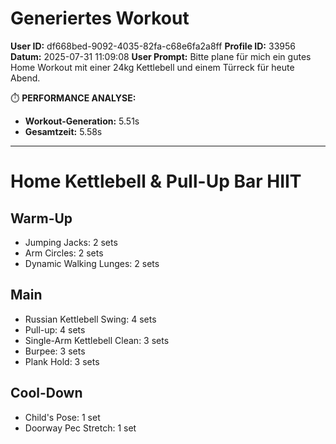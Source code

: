 # Generiertes Workout

**User ID:** df668bed-9092-4035-82fa-c68e6fa2a8ff
**Profile ID:** 33956
**Datum:** 2025-07-31 11:09:08
**User Prompt:** Bitte plane für mich ein gutes Home Workout mit einer 24kg Kettlebell und einem Türreck für heute Abend.

⏱️ **PERFORMANCE ANALYSE:**

-   **Workout-Generation:** 5.51s
-   **Gesamtzeit:** 5.58s

---

# Home Kettlebell & Pull-Up Bar HIIT

## Warm-Up

-   Jumping Jacks: 2 sets
-   Arm Circles: 2 sets
-   Dynamic Walking Lunges: 2 sets

## Main

-   Russian Kettlebell Swing: 4 sets
-   Pull-up: 4 sets
-   Single-Arm Kettlebell Clean: 3 sets
-   Burpee: 3 sets
-   Plank Hold: 3 sets

## Cool-Down

-   Child's Pose: 1 set
-   Doorway Pec Stretch: 1 set

